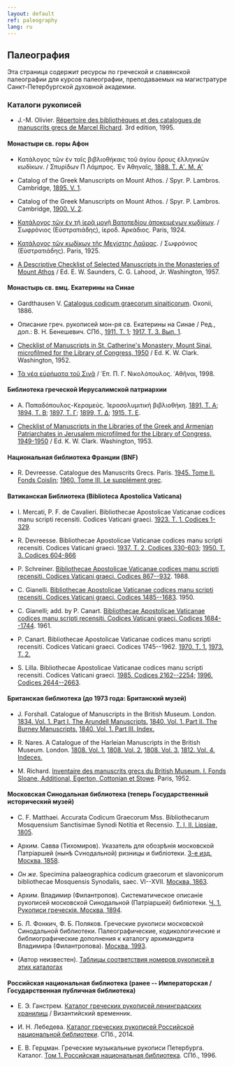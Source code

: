 ```yaml
---
layout: default
ref: paleography
lang: ru
---
```


## Палеография

Эта страница содержит ресурсы по греческой и славянской палеографии для курсов палеографии,
преподаваемых на магистратуре Санкт-Петербургской духовной академии.

### Каталоги рукописей

* J.-M. Olivier. [Répertoire des bibliothèques et des catalogues de manuscrits grecs
  de Marcel Richard](https://www.ponomar.net/data/protected/olivier.pdf). 3rd edition, 1995.

#### Монастыри св. горы Афон

* Κατάλογος τῶν ἐν ταῖς βιβλιοθήκαις τοῦ ἁγίου ὄρους ἑλληνικῶν κωδίκων. / Σπυρίδων Π Λάμπρος.  Ἐν Ἀθηναῖς,
  [1888. Τ. Αʹ. Μ. Αʹ](https://www.ponomar.net/data/paleography/lampros1.pdf)

* Catalog of the Greek Manuscripts on Mount Athos. / Spyr. P. Lambros. Cambridge,
  [1895. V. 1](https://www.ponomar.net/data/paleography/lampros2.pdf).

* Catalog of the Greek Manuscripts on Mount Athos. / Spyr. P. Lambros. Cambridge,
  [1900. V. 2](https://www.ponomar.net/data/paleography/lampros3.pdf).

* [Κατάλογος τῶν ἐν τῇ ἱερᾷ μονῇ Βατοπεδίου ἀποκειμένων κωδίκων](https://www.ponomar.net/data/paleography/eustratiades1.pdf).
  / Σωφρόνιος (Εὐστρατιάδης), ἱεροδ. Ἀρκάδιος.  Paris, 1924.

* [Κατάλογος τῶν κωδίκων τῆς Μεγίστης Λαῦρας](https://www.ponomar.net/data/paleography/eustratiades2.pdf).
  / Σωφρόνιος (Εὐστρατιάδης).  Paris, 1925.

* [A Descriptive Checklist of Selected Manuscripts in the Monasteries of Mount Athos](http://lcweb2.loc.gov/service/gdc/scd0001/2012/20120109001de/20120109001de.pdf)
  / Ed. E. W. Saunders, C. G. Lahood, Jr. Washington, 1957.

#### Монастырь св. вмц. Екатерины на Синае

* Gardthausen V. [Catalogus codicum graecorum sinaiticorum](https://www.ponomar.net/data/paleography/gardthausen.pdf).
  Oxonii, 1886.

* Описание греч. рукописей мон-ря св. Екатерины на Синае / Ред., доп.: В. Н. Бенешевич. СПб.,
  [1911. Т. 1](https://www.ponomar.net/data/paleography/beneshevich1.pdf);
  [1917. Т. 3. Вып. 1](https://www.ponomar.net/data/paleography/beneshevich3.pdf).

* [Checklist of Manuscripts in St. Catherine's Monastery, Mount Sinai,
  microfilmed for the Library of Congress, 1950](http://lcweb2.loc.gov/service/gdc/scd0001/2012/20120109002ch/20120109002ch.pdf)
  / Ed. K. W. Clark. Washington, 1952.

* [Τὰ νέα εὐρήματα τοῦ Σινᾶ](https://www.ponomar.net/data/protected/nicolopoulos.pdf)
  / ᾿Επ. Π. Γ. Νικολόπουλος. ᾿Αθῆναι, 1998.

#### Библиотека греческой Иерусалимской патриархии

* Α. Παπαδόπουλος-Κεραμεύς. Ἱεροσολυμιτική βιβλιοθήκη.
  [1891, Τ. Α](https://www.ponomar.net/data/paleography/papadopoulos1.pdf);
  [1894, Τ. Β](https://www.ponomar.net/data/paleography/papadopoulos2.pdf);
  [1897, Τ. Γ](https://www.ponomar.net/data/paleography/papadopoulos3.pdf);
  [1899, Τ. Δ](https://www.ponomar.net/data/paleography/papadopoulos4.pdf);
  [1915, Τ. Ε](https://www.ponomar.net/data/paleography/papadopoulos5.pdf).

* [Checklist of Manuscripts in the Libraries of the Greek and Armenian Patriarchates in Jerusalem
  microfilmed for the Library of Congress, 1949-1950](http://lcweb2.loc.gov/service/gdc/scd0001/2012/20120108001ch/20120108001ch.pdf)
  / Ed. K. W. Clark. Washington, 1953.

#### Национальная библиотека Франции (BNF)

* R. Devreesse. Catalogue des Manuscrits Grecs. Paris.
  [1945. Tome II. Fonds Coislin](https://gallica.bnf.fr/ark:/12148/bpt6k2091387);
  [1960. Tome III. Le supplément grec](https://gallica.bnf.fr/ark:/12148/bpt6k209139m/f3.image).

#### Ватиканская Библиотека (Biblioteca Apostolica Vaticana)

* I. Mercati, P. F. de Cavalieri. Bibliothecae Apostolicae Vaticanae codices manu scripti recensiti.
  Codices Vaticani graeci.
  [1923. T. 1. Codices 1-329](https://www.ponomar.net/data/paleography/mercati.pdf).

* R. Devreesse. Bibliothecae Apostolicae Vaticanae codices manu scripti recensiti.
  Codices Vaticani graeci.
  [1937. T. 2. Codices 330-603](https://www.ponomar.net/data/paleography/devreesse1.pdf);
  [1950. T. 3. Codices 604-866](https://www.ponomar.net/data/paleography/devreesse2.pdf)

* P. Schreiner. [Bibliothecae Apostolicae Vaticanae codices manu scripti recensiti.
  Codices Vaticani graeci. Codices 867--932](https://www.ponomar.net/data/paleography/schreiner.pdf). 1988.

* C. Gianelli. [Bibliothecae Apostolicae Vaticanae codices manu scripti recensiti.
  Codices Vaticani graeci. Codices 1485--1683](https://www.ponomar.net/data/paleography/gianelli1.pdf). 1950.

* C. Gianelli; add. by P. Canart. [Bibliothecae Apostolicae Vaticanae codices manu scripti recensiti.
  Codices Vaticani graeci. Codices 1684--1744](https://www.ponomar.net/data/paleography/gianelli2.pdf). 1961.

* P. Canart. Bibliothecae Apostolicae Vaticanae codices manu scripti recensiti.
  Codices Vaticani graeci. Codices 1745--1962.
  [1970. T. 1.](https://www.ponomar.net/data/paleography/canart1.pdf)
  [1973. T. 2.](https://www.ponomar.net/data/paleography/canart2.pdf)

* S. Lilla. Bibliothecae Apostolicae Vaticanae codices manu scripti recensiti.
  Codices Vaticani graeci. 
  [1985. Codices 2162--2254](https://www.ponomar.net/data/paleography/lilla1.pdf);
  [1996. Codices 2644--2663](https://www.ponomar.net/data/paleography/lilla2.pdf).

#### Британская библиотека (до 1973 года: Британский музей)

* J. Forshall. Catalogue of Manuscripts in the British Museum. London.
  [1834. Vol. 1. Part I. The Arundell Manuscripts.](https://books.google.com/books?id=lpZbtQEACAAJ&hl=en&pg=PP5#v=onepage&q&f=false)
  [1840. Vol. 1. Part II. The Burney Manuscripts.](https://books.google.com/books?id=qvNfAAAAcAAJ&hl=en&pg=PP5#v=onepage&q&f=false)
  [1840. Vol. 1. Part III. Index.](https://books.google.com/books?id=uPNfAAAAcAAJ&hl=en&pg=PP7#v=onepage&q&f=false)

* R. Nares. A Catalogue of the Harleian Manuscripts in the British Museum. London.
  [1808. Vol. 1.](https://books.google.com/books?id=FVxNAAAAcAAJ&hl=en&pg=PP9#v=onepage&q&f=false)
  [1808. Vol. 2.](https://books.google.com/books?id=WVxNAAAAcAAJ&hl=en&pg=PP9#v=onepage&q&f=false)
  [1808. Vol. 3.](https://books.google.com/books?id=tFxNAAAAcAAJ&hl=en&pg=PP9#v=onepage&q&f=false)
  [1812. Vol. 4. Indeces.](https://books.google.com/books?id=5lxNAAAAcAAJ&dq=nares%20catalogue%20of%20the%20harleian%20manuscripts&hl=en&pg=PP542#v=onepage&q=nares%20catalogue%20of%20the%20harleian%20manuscripts&f=false)

* M. Richard. [Inventaire des manuscrits grecs du British Museum.
  I. Fonds Sloane, Additional, Egerton, Cottonian et Stowe](https://www.ponomar.net/data/paleography/richard.pdf).
  Paris, 1952.

#### Московская Синодальная библиотека (теперь Государственный исторический музей)

* C. F. Matthaei. Accurata Codicum Graecorum Mss. Bibliothecarum Mosquensium Sanctisimae Synodi
  Notitia et Recensio. [T. I, II. Lipsiae, 1805](https://www.ponomar.net/data/paleography/matthaei.pdf).

* Архим. Савва (Тихомиров). Указатель для обозрѣнія московской Патріаршей (нынѣ Сѵнодальной) ризницы и библіотеки.
  [3-е изд. Москва, 1858](https://www.ponomar.net/data/paleography/savva.pdf).

* _Он же_. Specimina palaeographica codicum graecorum et slavonicorum bibliothecae Mosquensis Synodalis, saec. VI--XVII.
  [Москва, 1863](https://www.ponomar.net/data/paleography/savva2.pdf).

* Архим. Владимир (Филантропов). Систематическое описаніе рукописей московской Синодальной (Патріаршей) библіотеки.
  [Ч. 1. Рукописи греческія. Москва, 1894](https://www.ponomar.net/data/paleography/vladimir.pdf).

* Б. Л. Фонкич, Ф. Б. Поляков. Греческие рукописи московской Синодальной библиотеки.
  Палеографические, кодикологические и библиографические дополнения к каталогу архимандрита Владимира (Филантропова).
  [Москва, 1993](https://www.ponomar.net/data/paleography/fonkich.pdf).

* (Автор неизвестен). [Таблицы соответствия номеров рукописей в этих каталогах](https://www.ponomar.net/data/paleography/gim_tables.pdf)

#### Российская национальная библиотека (ранее -- Императорская / Государственная публичная библиотека)

* Е. Э. Ганстрем. [Каталог греческих рукописей ленинградских хранилищ](https://www.ponomar.net/data/paleography/granstrem.pdf)
  / Византийский временник.

* И. Н. Лебедева. [Каталог греческих рукописей
  Российской национальной библиотеки](https://www.ponomar.net/data/protected/lebedeva.pdf). СПб., 2014.

* Е. В. Герцман. Греческие музыкальные рукописи Петербурга. Каталог.
  [Том 1. Российская национальная библиотека](https://www.ponomar.net/data/paleography/gertsman1.pdf). СПб., 1996.
